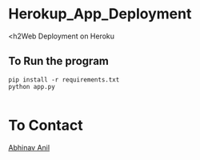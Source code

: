 # Herokup_App_Deployment
<h2Web Deployment on Heroku</h2>

<h2>To Run the program</h2>

```
pip install -r requirements.txt 
python app.py
```

```To check the live demo click <a href https://todo-codewithabhinav.herokuapp.com/>
```

<h1>To Contact</h1>

[Abhinav Anil](mailto:abhinav.anil2206@gmail.com)

